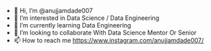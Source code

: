 - 👋 Hi, I’m @anujjamdade007
- 👀 I’m interested in Data Science / Data Engineering
- 🌱 I’m currently learning Data Engineering
- 💞️ I’m looking to collaborate With Data Science Mentor Or Senior
- 📫 How to reach me https://www.instagram.com/anujjamdade007/

<!---
anujjamdade007/anujjamdade007 is a ✨ special ✨ repository because its `README.md` (this file) appears on your GitHub profile.
You can click the Preview link to take a look at your changes.
--->
